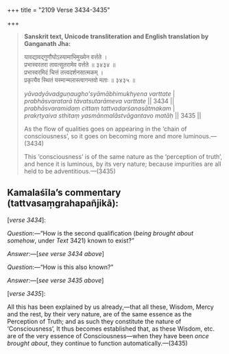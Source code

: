 +++
title = "2109 Verse 3434-3435"

+++
> **Sanskrit text, Unicode transliteration and English translation by Ganganath Jha:** 
>
> यावद्यावद्गुणौघोऽस्यामाभिमुख्येन वर्त्तते ।  
> प्रभास्वरतरा तावत्सुतरामेव वर्त्तते ॥ ३४३४ ॥  
> प्रभास्वरमिदं चित्तं तत्त्वदर्शनसात्मकम् ।  
> प्रकृत्यैव स्थितं यस्मान्मलास्त्वागन्तवो मताः ॥ ३४३५ ॥ 
>
> *yāvadyāvadguṇaugho'syāmābhimukhyena varttate* \|  
> *prabhāsvaratarā tāvatsutarāmeva varttate* \|\| 3434 \|\|  
> *prabhāsvaramidaṃ cittaṃ tattvadarśanasātmakam* \|  
> *prakṛtyaiva sthitaṃ yasmānmalāstvāgantavo matāḥ* \|\| 3435 \|\| 
>
> As the flow of qualities goes on appearing in the ‘chain of consciousness’, so it goes on becoming more and more luminous.—(3434) 
>
> This ‘consciousness’ is of the same nature as the ‘perception of truth’, and hence it is luminous, by its very nature; because impurities are all held to be adventitious.—(3435)



## Kamalaśīla’s commentary (tattvasaṃgrahapañjikā):

[*verse 3434*]:

*Question*:—“How is the second qualification (*being brought about somehow*, under *Text* 3421) known to exist?”

*Answer*:—[*see verse 3434 above*]

*Question*:—“How is this also known?”

*Answer*:—[*see verse 3435 above*]

[*verse 3435*]:

All this has been explained by us already,—that all these, Wisdom, Mercy and the rest, by their very nature, are of the same essence as the Perception of Truth; and as such they constitute the nature of ‘Consciousness’, It thus becomes established that, as these Wisdom, etc. are of the very essence of Consciousness—when they have been *once brought about*, they continue to function automatically.—(3435)


